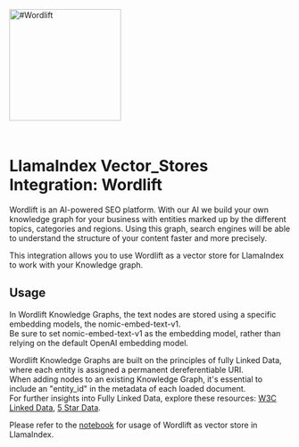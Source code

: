 <picture>
  <img alt="#Wordlift" width="200" src="https://eacn2n47zot.exactdn.com/wp-content/uploads/2022/12/logo.svg" style="margin-bottom: 25px;">
</picture>

# LlamaIndex Vector_Stores Integration: Wordlift

Wordlift is an AI-powered SEO platform. With our AI we build your own knowledge graph for your business with entities marked up by the different topics, categories and regions. Using this graph, search engines will be able to understand the structure of your content faster and more precisely.

This integration allows you to use Wordlift as a vector store for LlamaIndex to work with your Knowledge graph.

## Usage

In Wordlift Knowledge Graphs, the text nodes are stored using a specific embedding models, the nomic-embed-text-v1.\
Be sure to set nomic-embed-text-v1 as the embedding model, rather than relying on the default OpenAI embedding model.

Wordlift Knowledge Graphs are built on the principles of fully Linked Data, where each entity is assigned a permanent dereferentiable URI.\
When adding nodes to an existing Knowledge Graph, it's essential to include an "entity_id" in the metadata of each loaded document.\
For further insights into Fully Linked Data, explore these resources:
[W3C Linked Data](https://www.w3.org/DesignIssues/LinkedData.html),
[5 Star Data](https://5stardata.info/en/).

Please refer to the [notebook](../../../docs/docs/examples/vector_stores/wordlift_vector_store_demo.ipynb) for usage of Wordlift as vector store in LlamaIndex.
